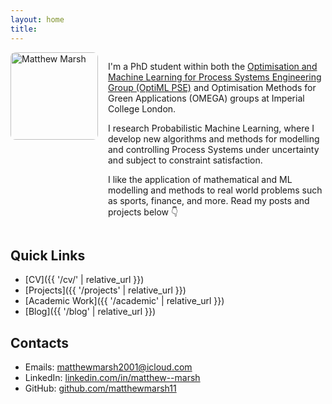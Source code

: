 ```yaml
---
layout: home
title:
---
```


<style>
  .intro { display: flex; align-items: flex-start; gap: 1rem; flex-wrap: wrap; }
  .intro-photo { width: 140px; border-radius: 8px; object-fit: cover; } /* set to 0 for sharp corners */
  .intro-text { flex: 1; min-width: 260px; }
</style>

<div class="intro">
  <img src="{{ '/assets/matthew-marsh.jpg' | relative_url }}" alt="Matthew Marsh" class="intro-photo">
  <div class="intro-text">

<div class="intro-text">
  <p>
    I'm a PhD student within both the 
    <a href="https://www.optimlpse.co.uk/">Optimisation and Machine Learning for Process Systems Engineering Group (OptiML PSE)</a> 
    and Optimisation Methods for Green Applications (OMEGA) groups at Imperial College London.
  </p>

  <p>
    I research Probabilistic Machine Learning, where I develop new algorithms and methods for modelling and controlling Process Systems under uncertainty and subject to constraint satisfaction.
  </p>

  <p>
    I like the application of mathematical and ML modelling and methods to real world problems such as sports, finance, and more. Read my posts and projects below 👇
  </p>
</div>
  </div>
</div>

## Quick Links
- [CV]({{ '/cv/' | relative_url }})
- [Projects]({{ '/projects' | relative_url }})
- [Academic Work]({{ '/academic' | relative_url }})
- [Blog]({{ '/blog' | relative_url }})

## Contacts
- Emails: [matthewmarsh2001@icloud.com](mailto:matthewmarsh2001@icloud.com)  
- LinkedIn: [linkedin.com/in/matthew--marsh](https://linkedin.com/in/matthew--marsh)  
- GitHub: [github.com/matthewmarsh11](https://github.com/matthewmarsh11)